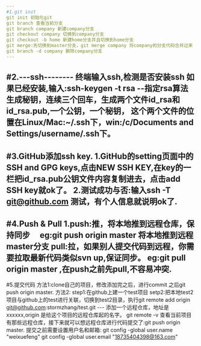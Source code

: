 ```yaml
---
#1.git init
git init 初始化git
git branch 查看当前分支
git branch company 新建company分支
git checkout company 切换到company分支
git checkout -b home 新建home分支并且切换到home分支
git merge:先切换到master分支，git merge company 将company的分支代码合并过来
git branch -d company 删除company分支
---
```

#2.---ssh--------
终端输入ssh,检测是否安装ssh
如果已经安装,输入:ssh-keygen -t rsa --指定rsa算法生成秘钥，连续三个回车，生成两个文件id_rsa和id_rsa.pub,一个公钥，一个秘钥，
这个两个文件的位置在Linux/Mac:~/.ssh下，win:/c/Documents and Settings/username/.ssh下。
---
#3.GitHub添加ssh key.
1.GitHub的setting页面中的SSH and GPG keys,点击NEW SSH KEY,在key的一栏把id_rsa.pub公钥文件内容复制进去，点击add SSH key就ok了。
2.测试成功与否:输入ssh -T git@github.com 测试，有个人信息就说明ok了.
--- 
#4.Push & Pull
1.push:推，将本地推到远程仓库，保持同步　
    eg:git push origin master 将本地推到远程master分支
  pull:拉，如果别人提交代码到远程，你需要拉取最新代码类似svn up,保证同步。
    eg:git pull origin master ,在push之前先pull,不容易冲突.
---
#5.提交代码
方法1:clone自己的项目，修改添加完之后，进行commit 之后git push origin master.
方法2:
    step1:在github上建一个test项目
    setp2:把本地test2项目与github上的test进行关联，切换到test2目录，执行git remote add origin git@github.com:stormzhang/test.git
        --- 添加一个远程仓库，地址是xxxxxx,origin 是给这个项目的远程仓库起的名字。
git remote -v 查看当前项目有那些远程仓库，接下来就可以想远程仓库进行代码提交了:git push origin master.
提交之前需要设置用户名和邮箱:
git config -global user.name "weixuefeng"
git config -global user.email "18735404398@163.com"
